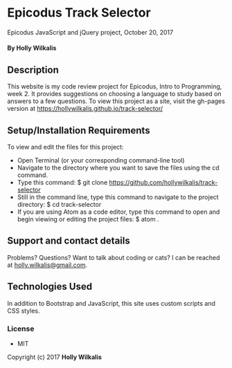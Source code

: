 # Epicodus Track Selector

####
Epicodus JavaScript and jQuery project, October 20, 2017

#### By Holly Wilkalis

## Description

This website is my code review project for Epicodus, Intro to Programming, week 2. It provides suggestions on choosing a language to study based on answers to a few questions. To view this project as a site, visit the gh-pages version at  https://hollywilkalis.github.io/track-selector/

## Setup/Installation Requirements
To view and edit the files for this project:
* Open Terminal (or your corresponding command-line tool)
* Navigate to the directory where you want to save the files using the cd command.
* Type this command: $ git clone https://github.com/hollywilkalis/track-selector
* Still in the command line, type this command to navigate to the project directory: $ cd track-selector
* If you are using Atom as a code editor, type this command to open and begin viewing or editing the project files: $ atom .

## Support and contact details

Problems? Questions? Want to talk about coding or cats? I can be reached at holly.wilkalis@gmail.com.

## Technologies Used

In addition to Bootstrap and JavaScript, this site uses custom scripts and CSS styles.

### License

* MIT

Copyright (c) 2017 **Holly Wilkalis**

